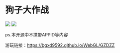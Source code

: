 # 狗子大作战

<a href="https://github.com/bgxd9592/Dog-fight/releases"><img src="https://img.shields.io/github/v/release/bgxd9592/Dog-fight?include_prereleases"></a>  <img src="https://img.shields.io/badge/unity-2019.4.30f1c1-blue">

ps.本开源中不携带APPID等内容

游玩链接：https://bgxd9592.github.io/WebGL/GZDZZ
